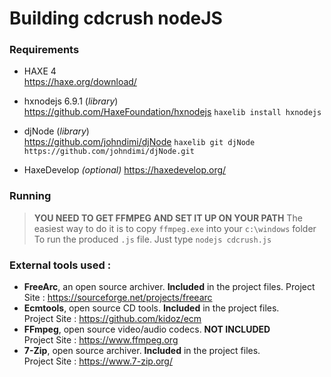 
# Building cdcrush nodeJS


### Requirements

- HAXE 4  
https://haxe.org/download/

- hxnodejs 6.9.1 (*library*)  
https://github.com/HaxeFoundation/hxnodejs
`haxelib install hxnodejs`

- djNode (*library*)  
https://github.com/johndimi/djNode
`haxelib git djNode https://github.com/johndimi/djNode.git`

- HaxeDevelop  *(optional)*
https://haxedevelop.org/

### Running 

>**YOU NEED TO GET FFMPEG AND SET IT UP ON YOUR PATH**
>The easiest way to do it is to copy `ffmpeg.exe` into your `c:\windows` folder  
To run the produced `.js` file. Just type `nodejs cdcrush.js`

### External tools used :

- **FreeArc**, an open source archiver. **Included** in the project files. 
Project Site : https://sourceforge.net/projects/freearc
- **Ecmtools**, open source CD tools. **Included** in the project files.  
Project Site :  https://github.com/kidoz/ecm
- **FFmpeg**, open source video/audio codecs. **NOT INCLUDED**  
Project Site : https://www.ffmpeg.org
- **7-Zip**, open source archiver. **Included** in the project files.  
Project Site : https://www.7-zip.org/